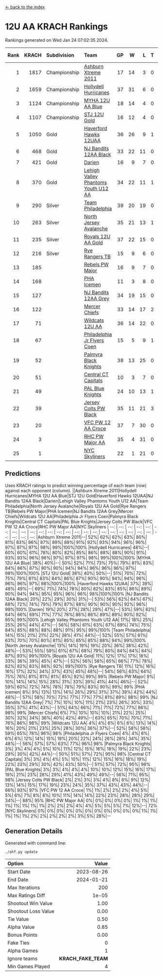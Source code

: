 [<- back to the index](readme.md)
# 12U AA KRACH Rankings
Rankings generated on Wed Jan 24 07:02:35 2024.

Rank|KRACH|Subdivision|Team|GP|W|L|T|OTW|OTL|SoS|Exp Wins|Win Diff
---:|---:|:---|:---|---:|---:|---:|---:|---:|---:|---:|---:|---:
1|1817|Championship|[Ashburn Xtreme 2011](https://gamesheetstats.com/seasons/3659/teams/141121/schedule)|17|14|3|0|1|0|477|14.8|-0.0
2|1659|Championship|[Hollydell Hurricanes](https://gamesheetstats.com/seasons/3659/teams/141133/schedule)|37|31|6|0|4|0|413|31.8|-0.0
3|1124|Championship|[MYHA 12U AA Blue](https://gamesheetstats.com/seasons/3659/teams/141123/schedule)|18|14|4|0|1|1|417|14.8|-0.0
4|1107|Championship|[STJ 12U Gold](https://gamesheetstats.com/seasons/3659/teams/141122/schedule)|16|12|4|0|1|0|479|12.8|-0.0
5|1050|Gold|[Haverford Hawks 12UAA](https://gamesheetstats.com/seasons/3659/teams/141127/schedule)|36|26|9|1|2|3|548|27.3|-0.0
6|468|Gold|[NJ Bandits 12AA Black](https://gamesheetstats.com/seasons/3659/teams/141126/schedule)|33|22|11|0|0|1|443|22.8|-0.0
7|421|Gold|[Darien](https://gamesheetstats.com/seasons/3659/teams/141125/schedule)|16|9|7|0|1|1|476|9.9|0.0
8|370|Gold|[Lehigh Valley Phantoms Youth U12 AA](https://gamesheetstats.com/seasons/3659/teams/141129/schedule)|34|22|11|1|0|1|381|23.4|0.0
9|290|Silver|[Team Philadelphia](https://gamesheetstats.com/seasons/3659/teams/141128/schedule)|39|20|19|0|3|4|565|20.8|-0.0
10|263|Silver|[North Jersey Avalanche](https://gamesheetstats.com/seasons/3659/teams/141137/schedule)|35|21|13|1|1|2|271|22.4|0.0
11|235|Silver|[Royals 12U AA Gold](https://gamesheetstats.com/seasons/3659/teams/141142/schedule)|37|22|15|0|3|1|348|22.9|0.0
12|216|Silver|[Rye Rangers TB](https://gamesheetstats.com/seasons/3659/teams/141140/schedule)|15|9|6|0|1|1|211|9.9|0.0
13|185||[Rebels PW Major](https://gamesheetstats.com/seasons/3659/teams/141138/schedule)|16|9|7|0|1|0|186|9.9|0.0
14|168||[PHA Icemen](https://gamesheetstats.com/seasons/3659/teams/141145/schedule)|11|3|8|0|0|0|776|3.8|-0.0
15|127||[NJ Bandits 12AA Grey](https://gamesheetstats.com/seasons/3659/teams/141134/schedule)|34|19|15|0|2|2|229|19.9|0.0
16|122||[Mercer Chiefs](https://gamesheetstats.com/seasons/3659/teams/141135/schedule)|33|14|17|2|2|3|352|15.9|0.0
17|71||[Wildcats 12U AA](https://gamesheetstats.com/seasons/3659/teams/141136/schedule)|36|14|22|0|0|0|354|14.9|0.0
18|67||[Philadelphia Jr Flyers Coen](https://gamesheetstats.com/seasons/3659/teams/141143/schedule)|15|5|9|1|0|0|411|6.4|0.0
19|52||[Palmyra Black Knights](https://gamesheetstats.com/seasons/3659/teams/141130/schedule)|38|13|25|0|2|1|428|13.9|0.0
20|51||[Central CT Capitals](https://gamesheetstats.com/seasons/3659/teams/141124/schedule)|10|3|7|0|0|2|347|3.9|0.0
21|49||[PAL Blue Knights](https://gamesheetstats.com/seasons/3659/teams/141139/schedule)|24|10|13|1|0|1|134|11.4|0.0
22|39||[Jersey Colts PW Black](https://gamesheetstats.com/seasons/3659/teams/141141/schedule)|35|11|21|3|1|1|188|13.4|0.0
23|20||[VFC PW 12 AA Croce](https://gamesheetstats.com/seasons/3659/teams/141131/schedule)|37|7|30|0|1|2|491|7.9|0.0
24|3||[RHC PW Major AA](https://gamesheetstats.com/seasons/3659/teams/141132/schedule)|35|4|31|0|0|0|221|4.9|0.0
25|1||[NYC Skyliners](https://gamesheetstats.com/seasons/3659/teams/141144/schedule)|22|1|21|0|0|0|109|1.9|0.0

## Predictions
Uses KRACH ratings to predict winning percentage of each team (row) against each opponent (column).
||Ashburn Xtreme 2011|Hollydell Hurricanes|MYHA 12U AA Blue|STJ 12U Gold|Haverford Hawks 12UAA|NJ Bandits 12AA Black|Darien|Lehigh Valley Phantoms Youth U12 AA|Team Philadelphia|North Jersey Avalanche|Royals 12U AA Gold|Rye Rangers TB|Rebels PW Major|PHA Icemen|NJ Bandits 12AA Grey|Mercer Chiefs|Wildcats 12U AA|Philadelphia Jr Flyers Coen|Palmyra Black Knights|Central CT Capitals|PAL Blue Knights|Jersey Colts PW Black|VFC PW 12 AA Croce|RHC PW Major AA|NYC Skyliners
| --: | --: | --: | --: | --: | --: | --: | --: | --: | --: | --: | --: | --: | --: | --: | --: | --: | --: | --: | --: | --: | --: | --: | --: | --: | --: 
|Ashburn Xtreme 2011|--| 52%| 62%| 62%| 63%| 80%| 81%| 83%| 86%| 87%| 89%| 89%| 91%| 92%| 93%| 94%| 96%| 96%| 97%| 97%| 97%| 98%| 99%|100%|100%
|Hollydell Hurricanes| 48%|--| 60%| 60%| 61%| 78%| 80%| 82%| 85%| 86%| 88%| 88%| 90%| 91%| 93%| 93%| 96%| 96%| 97%| 97%| 97%| 98%| 99%|100%|100%
|MYHA 12U AA Blue| 38%| 40%|--| 50%| 52%| 71%| 73%| 75%| 79%| 81%| 83%| 84%| 86%| 87%| 90%| 90%| 94%| 94%| 96%| 96%| 96%| 97%| 98%|100%|100%
|STJ 12U Gold| 38%| 40%| 50%|--| 51%| 70%| 72%| 75%| 79%| 81%| 83%| 84%| 86%| 87%| 90%| 90%| 94%| 94%| 96%| 96%| 96%| 97%| 98%|100%|100%
|Haverford Hawks 12UAA| 37%| 39%| 48%| 49%|--| 69%| 71%| 74%| 78%| 80%| 82%| 83%| 85%| 86%| 89%| 90%| 94%| 94%| 95%| 95%| 96%| 96%| 98%|100%|100%
|NJ Bandits 12AA Black| 20%| 22%| 29%| 30%| 31%|--| 53%| 56%| 62%| 64%| 67%| 68%| 72%| 74%| 79%| 79%| 87%| 88%| 90%| 90%| 90%| 92%| 96%| 99%|100%
|Darien| 19%| 20%| 27%| 28%| 29%| 47%|--| 53%| 59%| 62%| 64%| 66%| 69%| 71%| 77%| 78%| 86%| 86%| 89%| 89%| 90%| 92%| 95%| 99%|100%
|Lehigh Valley Phantoms Youth U12 AA| 17%| 18%| 25%| 25%| 26%| 44%| 47%|--| 56%| 58%| 61%| 63%| 67%| 69%| 74%| 75%| 84%| 85%| 88%| 88%| 88%| 91%| 95%| 99%|100%
|Team Philadelphia| 14%| 15%| 21%| 21%| 22%| 38%| 41%| 44%|--| 52%| 55%| 57%| 61%| 63%| 70%| 70%| 80%| 81%| 85%| 85%| 85%| 88%| 94%| 99%|100%
|North Jersey Avalanche| 13%| 14%| 19%| 19%| 20%| 36%| 38%| 42%| 48%|--| 53%| 55%| 59%| 61%| 67%| 68%| 79%| 80%| 84%| 84%| 84%| 87%| 93%| 99%|100%
|Royals 12U AA Gold| 11%| 12%| 17%| 17%| 18%| 33%| 36%| 39%| 45%| 47%|--| 52%| 56%| 58%| 65%| 66%| 77%| 78%| 82%| 82%| 83%| 86%| 92%| 99%|100%
|Rye Rangers TB| 11%| 12%| 16%| 16%| 17%| 32%| 34%| 37%| 43%| 45%| 48%|--| 54%| 56%| 63%| 64%| 75%| 76%| 81%| 81%| 81%| 85%| 92%| 99%| 99%
|Rebels PW Major|  9%| 10%| 14%| 14%| 15%| 28%| 31%| 33%| 39%| 41%| 44%| 46%|--| 52%| 59%| 60%| 72%| 74%| 78%| 78%| 79%| 83%| 90%| 99%| 99%
|PHA Icemen|  8%|  9%| 13%| 13%| 14%| 26%| 29%| 31%| 37%| 39%| 42%| 44%| 48%|--| 57%| 58%| 70%| 72%| 77%| 77%| 77%| 81%| 89%| 98%| 99%
|NJ Bandits 12AA Grey|  7%|  7%| 10%| 10%| 11%| 21%| 23%| 26%| 30%| 33%| 35%| 37%| 41%| 43%|--| 51%| 64%| 66%| 71%| 71%| 72%| 77%| 86%| 98%| 99%
|Mercer Chiefs|  6%|  7%| 10%| 10%| 10%| 21%| 22%| 25%| 30%| 32%| 34%| 36%| 40%| 42%| 49%|--| 63%| 65%| 70%| 70%| 71%| 76%| 86%| 98%| 99%
|Wildcats 12U AA|  4%|  4%|  6%|  6%|  6%| 13%| 14%| 16%| 20%| 21%| 23%| 25%| 28%| 30%| 36%| 37%|--| 52%| 58%| 58%| 59%| 65%| 78%| 96%| 98%
|Philadelphia Jr Flyers Coen|  4%|  4%|  6%|  6%|  6%| 12%| 14%| 15%| 19%| 20%| 22%| 24%| 26%| 28%| 34%| 35%| 48%|--| 56%| 57%| 57%| 63%| 77%| 96%| 98%
|Palmyra Black Knights|  3%|  3%|  4%|  4%|  5%| 10%| 11%| 12%| 15%| 16%| 18%| 19%| 22%| 23%| 29%| 30%| 42%| 44%|--| 50%| 51%| 57%| 72%| 95%| 98%
|Central CT Capitals|  3%|  3%|  4%|  4%|  5%| 10%| 11%| 12%| 15%| 16%| 18%| 19%| 22%| 23%| 29%| 30%| 42%| 43%| 50%|--| 51%| 57%| 72%| 95%| 98%
|PAL Blue Knights|  3%|  3%|  4%|  4%|  4%| 10%| 10%| 12%| 15%| 16%| 17%| 19%| 21%| 23%| 28%| 29%| 41%| 43%| 49%| 49%|--| 56%| 71%| 95%| 98%
|Jersey Colts PW Black|  2%|  2%|  3%|  3%|  4%|  8%|  8%|  9%| 12%| 13%| 14%| 15%| 17%| 19%| 23%| 24%| 35%| 37%| 43%| 43%| 44%|--| 66%| 93%| 97%
|VFC PW 12 AA Croce|  1%|  1%|  2%|  2%|  2%|  4%|  5%|  5%|  6%|  7%|  8%|  8%| 10%| 11%| 14%| 14%| 22%| 23%| 28%| 28%| 29%| 34%|--| 88%| 95%
|RHC PW Major AA|  0%|  0%|  0%|  0%|  0%|  1%|  1%|  1%|  1%|  1%|  1%|  1%|  1%|  2%|  2%|  2%|  4%|  4%|  5%|  5%|  5%|  7%| 12%|--| 72%
|NYC Skyliners|  0%|  0%|  0%|  0%|  0%|  0%|  0%|  0%|  0%|  0%|  0%|  1%|  1%|  1%|  1%|  1%|  2%|  2%|  2%|  2%|  2%|  3%|  5%| 28%|--

## Generation Details

Generated with command line:
```
./ahf.py update
```

| Option | Value |
| :----- | ----: |
| Start Date | 2023-08-26 |
| End Date | 2024-01-21 |
| Max Iterations | 200 |
| Max Ratings Diff | 1e-05 |
| Shootout Win Value | 1.00 |
| Shootout Loss Value | 0.00 |
| Tie Value | 0.50 |
| Alpha Value | 0.85 |
| Bonus Points | 0.00 |
| Fake Ties | 0 |
| Alpha Games | 1 |
| Ignore teams | __KRACH_FAKE_TEAM__ |
| Min Games Played | 4 |

